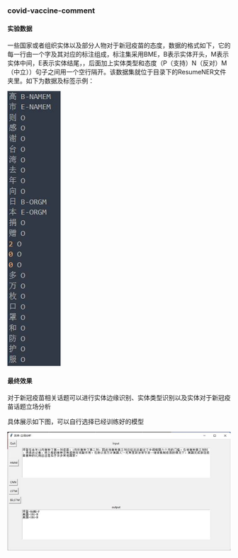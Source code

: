 ### covid-vaccine-comment

#### **实验数据**

一些国家或者组织实体以及部分人物对于新冠疫苗的态度，数据的格式如下，它的每一行由一个字及其对应的标注组成，标注集采用BME，B表示实体开头，M表示实体中间，E表示实体结尾，，后面加上实体类型和态度（P（支持）N（反对）M（中立））句子之间用一个空行隔开。该数据集就位于目录下的ResumeNER文件夹里。如下为数据及标签示例：

![img](imgs/clip_image002.jpg)

#### **最终效果**

对于新冠疫苗相关话题可以进行实体边缘识别、实体类型识别以及实体对于新冠疫苗话题立场分析

具体展示如下图，可以自行选择已经训练好的模型

![img](imgs/clip_image003.jpg)
